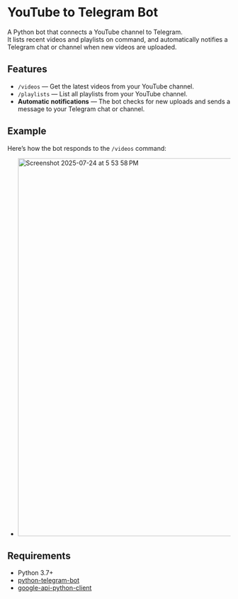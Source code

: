 # YouTube to Telegram Bot

A Python bot that connects a YouTube channel to Telegram.  
It lists recent videos and playlists on command, and automatically notifies a Telegram chat or channel when new videos are uploaded.

## Features

- `/videos` — Get the latest videos from your YouTube channel.
- `/playlists` — List all playlists from your YouTube channel.
- **Automatic notifications** — The bot checks for new uploads and sends a message to your Telegram chat or channel.

## Example 
Here’s how the bot responds to the `/videos` command:

- <img width="1141" height="854" alt="Screenshot 2025-07-24 at 5 53 58 PM" src="https://github.com/user-attachments/assets/cb13caad-9f81-4b1e-88c8-7a1d401058fb" />


## Requirements

- Python 3.7+
- [python-telegram-bot](https://python-telegram-bot.org/)
- [google-api-python-client](https://github.com/googleapis/google-api-python-client)
